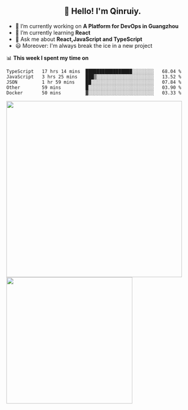 <h2 align="center">👋 Hello! I'm Qinruiy.</h2>


- 🔭 I’m currently working on **A Platform for DevOps in Guangzhou**
- 🌱 I’m currently learning **React**
- 💬 Ask me about **React,JavaScript and TypeScript**
- 😃 Moreover: I'm always break the ice in a new project

📊 **This week I spent my time on**

<!--START_SECTION:waka-->
```text
TypeScript   17 hrs 14 mins  █████████████████░░░░░░░░   68.04 % 
JavaScript   3 hrs 25 mins   ███▒░░░░░░░░░░░░░░░░░░░░░   13.52 % 
JSON         1 hr 59 mins    ██░░░░░░░░░░░░░░░░░░░░░░░   07.84 % 
Other        59 mins         █░░░░░░░░░░░░░░░░░░░░░░░░   03.90 % 
Docker       50 mins         ▓░░░░░░░░░░░░░░░░░░░░░░░░   03.33 % 
```
<!--END_SECTION:waka-->

<p>
<img align="left" width="460" src="https://github-readme-stats.vercel.app/api?username=Qinruiy&custom_title=Qrinruiy's Github Stats&theme=graywhite&hide_border=true"/> <img align="left" width="330" src="https://github-readme-stats.vercel.app/api/top-langs/?username=Qinruiy&layout=compact&theme=graywhite&hide_border=true"/>
</p>
